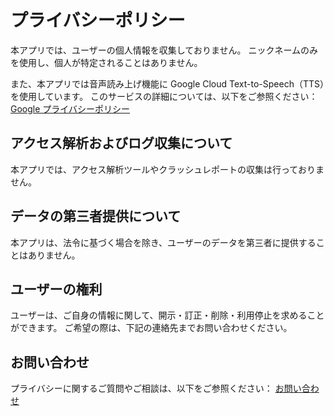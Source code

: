 # プライバシーポリシー

本アプリでは、ユーザーの個人情報を収集しておりません。 
ニックネームのみを使用し、個人が特定されることはありません。

また、本アプリでは音声読み上げ機能に Google Cloud Text-to-Speech（TTS）を使用しています。 
このサービスの詳細については、以下をご参照ください：
[Google プライバシーポリシー](https://policies.google.com/privacy?hl=ja)

## アクセス解析およびログ収集について

本アプリでは、アクセス解析ツールやクラッシュレポートの収集は行っておりません。

## データの第三者提供について

本アプリは、法令に基づく場合を除き、ユーザーのデータを第三者に提供することはありません。

## ユーザーの権利

ユーザーは、ご自身の情報に関して、開示・訂正・削除・利用停止を求めることができます。 
ご希望の際は、下記の連絡先までお問い合わせください。

## お問い合わせ

プライバシーに関するご質問やご相談は、以下をご参照ください：
[お問い合わせ](https://AppNestx8.github.io/english/contact.html)